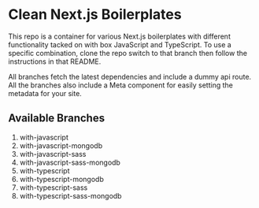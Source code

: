 # Clean Next.js Boilerplates

This repo is a container for various Next.js boilerplates with different functionality tacked on with box JavaScript and TypeScript. To use a specific combination, clone the repo switch to that branch then follow the instructions in that README.

All branches fetch the latest dependencies and include a dummy api route. All the branches also include a Meta component for easily setting the metadata for your site.

## Available Branches

1. with-javascript
2. with-javascript-mongodb
3. with-javascript-sass
4. with-javascript-sass-mongodb
5. with-typescript
6. with-typescript-mongodb
7. with-typescript-sass
8. with-typescript-sass-mongodb
